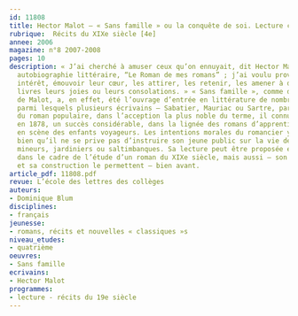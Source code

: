 ```yaml
---
id: 11808
title: Hector Malot – « Sans famille » ou la conquête de soi. Lecture cursive
rubrique:  Récits du XIXe siècle [4e]
annee: 2006
magazine: n°8 2007-2008
pages: 10
description: « J’ai cherché à amuser ceux qu’on ennuyait, dit Hector Malot dans son
  autobiographie littéraire, “Le Roman de mes romans” ; j’ai voulu provoquer leur
  intérêt, émouvoir leur cœur, les attirer, les retenir, les amener à demander aux
  livres leurs joies ou leurs consolations. » « Sans famille », comme d’autres titres
  de Malot, a, en effet, été l’ouvrage d’entrée en littérature de nombreux lecteurs,
  parmi lesquels plusieurs écrivains – Sabatier, Mauriac ou Sartre, par exemple… Archétype
  du roman populaire, dans l’acception la plus noble du terme, il connut dès sa publication,
  en 1878, un succès considérable, dans la lignée des romans d’apprentissage mettant
  en scène des enfants voyageurs. Les intentions morales du romancier y restent discrètes,
  bien qu’il ne se prive pas d’instruire son jeune public sur la vie des paysans,
  mineurs, jardiniers ou saltimbanques. Sa lecture peut être proposée en quatrième
  dans le cadre de l’étude d’un roman du XIXe siècle, mais aussi – son style limpide
  et sa construction le permettent – bien avant.
article_pdf: 11808.pdf
revue: L’école des lettres des collèges
auteurs:
- Dominique Blum
disciplines:
- français
jeunesse:
- romans, récits et nouvelles « classiques »s
niveau_etudes:
- quatrième
oeuvres:
- Sans famille
ecrivains:
- Hector Malot
programmes:
- lecture - récits du 19e siècle
---
```

